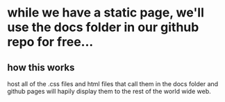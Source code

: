 # while we have a static page, we'll use the docs folder in our github repo for free...
## how this works

host all of the .css files and html files that call them in the docs folder and github pages will hapily display them to the 
rest of the world wide web.

